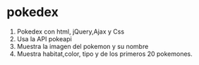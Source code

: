 # pokedex
1. Pokedex con html, jQuery,Ajax y Css
2. Usa la API pokeapi
3. Muestra la imagen del pokemon y su nombre
4. Muestra habitat,color, tipo y  de los primeros 20 pokemones.
